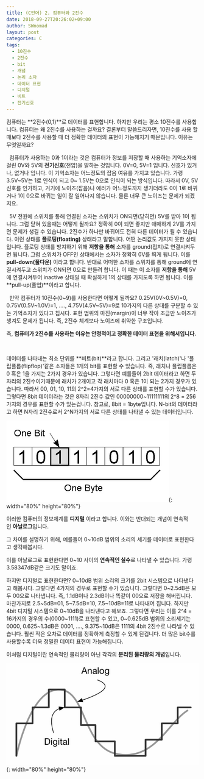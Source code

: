 ```yaml
---
title: (C언어) 2. 컴퓨터와 2진수
date: 2018-09-27T20:26:02+09:00
author: SWnomad
layout: post
categories: C
tags:
  - 10진수
  - 2진수
  - bit
  - 개념
  - 논리 소자
  - 데이터 표현
  - 디지털
  - 비트
  - 전기신호
---
```

컴퓨터는 **2진수(0,1)**로 데이터를 표현합니다. 하지만 우리는 평소 10진수를 사용합니다. 컴퓨터는 왜 2진수를 사용하는 걸까요? 결론부터 말씀드리자면, 10진수를 사용 할때보다 2진수를 사용할 때 더 정확한 데이터의 표현이 가능해지기 때문입니다. 이유는 무엇일까요?

&nbsp;
컴퓨터가 사용하는 0과 1이라는 것은 컴퓨터가 정보를 저장할 때 사용하는 기억소자에 걸린 0V와 5V의 **전기신호**(전압)을 말하는 것입니다. 0V=0, 5V=1 입니다. 신호가 있거나, 없거나 입니다. 이 기억소자는 어느정도의 잡음 여유를 가지고 있습니다. 가령 3.5V~5V는 1로 인식이 되고 0~ 1.5V는 0으로 인식이 되는 방식입니다. 따라서 0V, 5V 신호를 인가하고, 거기에 노이즈(잡음)나 에러가 어느정도까지 생기더라도 0이 1로 바뀌거나 1이 0으로 바뀌는 일이 잘 일어나지 않습니다. 물론 너무 큰 노이즈는 문제가 되겠지요.

&nbsp;
5V 전원에 스위치를 통해 연결된 소자는 스위치가 ON되면(닫히면) 5V를 받아 1이 됩니다. 그럼 닫혀 있을때는 어떻게 될까요? 정확히 0이 되면 좋지만 애매하게 2V를 가지면 문제가 생길 수 있습니다. 2진수가 하나만 바뀌어도 전혀 다른 데이터가 될 수 있습니다. 이런 상태를 **플로팅(floating)** 상태라고 말합니다. 어떤 논리값도 가지지 못한 상태입니다. 플로팅 상태를 방지하기 위해 **저항을 통해** 소자를 ground(접지)로 연결시켜두면 됩니다. 그럼 스위치가 OFF인 상태에서는 소자가 정확히 0V를 띄게 됩니다. 이를 **pull-down(풀다운)** 이라고 합니다. 반대로 어떠한 소자를 스위치를 통해 ground에 연결시켜두고 스위치가 ON되면 0으로 만들려 합니다. 이 때는 이 소자를 **저항을 통해** 5V에 연결시켜두어 inactive 상태일 때 확실하게 1의 상태를 가지도록 하면 됩니다. 이를 **pull-up(풀업)**이라고 합니다.

&nbsp;
만약 컴퓨터가 10진수(0~9)를 사용한다면 어떻게 될까요? 0.25V(0V~0.5V)=0, 0.75V(0.5V~1.0V)=1, …., 4.75V(4.5V~5V)=9로 10가지의 다른 상태를 구분할 수 있는 기억소자가 있다고 칩시다. 표현 범위의 마진(margin)이 너무 작아 조금만 노이즈가 생겨도 문제가 됩니다. 즉, 2진수 체계보다 노이즈에 취약한 구조입니다.

즉, **컴퓨터가 2진수를 사용하는 이유는 안정적이고 정확한 데이터 표현을 위해서입니다.**

&nbsp;

데이터를 나타내는 최소 단위를 **비트(bit)**라고 합니다. 그리고 '래치(latch)'나 '플립플롭(flipflop)'같은 소자들은 1개의 bit를 표현할 수 있습니다. 즉, 래치나 플립플롭은 0 혹은 1을 가지는 2가지 경우가 있습니다. 그렇다면 예를들어 2bit 데이터라고 하면 두 자리의 2진수이기때문에 래치가 2개이고 각 래치마다 0 혹은 1이 되는 2가지 경우가 있습니다. 따라서 00, 01, 10, 11의 2^2=4가지의 서로 다른 상태를 표현할 수가 있습니다. 그렇다면 8bit 데이터라는 것은 8자리 2진수 값인 00000000~11111111의 2^8 = 256가지의 경우를 표현할 수가 있는겁니다. 참고로, 8bit = 1byte입니다. N-bit의 데이터라고 하면 N자리 2진수로서 2^N가지의 서로 다른 상태를 나타낼 수 있는 데이터입니다.

![Byte](/images/2018/09/Byte.jpg){: width="80%" height="80%"}

이러한 컴퓨터의 정보체계를 **디지털** 이라고 합니다. 이와는 반대되는 개념이 연속적인 **아날로그**입니다.

그 차이를 설명하기 위해, 예를들어 0~10dB 범위의 소리의 세기를 데이터로 표현한다고 생각해봅시다.

이를 아날로그로 표현한다면 0~10 사이의 **연속적인 실수**로 나타낼 수 있습니다. 가령 3.58347dB같은 크기도 말이죠.

하지만 디지털로 표현한다면? 0~10dB 범위 소리의 크기를 2bit 시스템으로 나타낸다고 해봅시다. 그렇다면 4가지의 경우로 표현할 수가 있습니다. 그렇다면 0~2.5dB은 모두 00으로 나타냅니다. 즉, 1.1dB이나 2.3dB이나 똑같이 00으로 저장을 해버립니다. 마찬가지로 2.5~5dB=01, 5~7.5dB=10, 7.5~10dB=11로 나타내어 집니다. 하지만 4bit 디지털 시스템으로 0~10dB을 나타낸다고 해보죠. 그렇다면 우리는 이를 2^4 = 16가지의 경우의 수(0000~1111)로 표현할 수 있고, 0~0.625dB 범위의 소리세기는 0000, 0.625~1.3dB은 0001, …., 9.375~10dB은 1111의 4bit 2진수로 나타낼 수 있습니다. 훨씬 작은 오차로 데이터를 정확하게 측정할 수 있게 된겁니다. 더 많은 bit수를 사용할수록 더욱 정밀한 데이터 표현이 가능해집니다.

이처럼 디지털이란 연속적인 물리량이 아닌 각각의 **분리된 물리량의 개념**입니다.

![analogdigital](/images/2018/09/analogdigital.jpg){: width="80%" height="80%"}